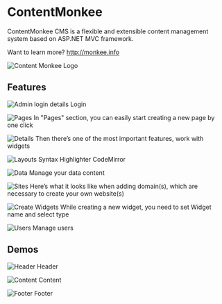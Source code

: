 # ContentMonkee

ContentMonkee CMS is a flexible and extensible content management system based on ASP.NET MVC framework.

Want to learn more? http://monkee.info

![Content Monkee Logo](https://github.com/BROCKHAUS-AG/contentmonkey/blob/master/contentmonkey-logo.png?raw=true)

## Features

![Admin login details](https://github.com/BROCKHAUS-AG/contentmonkey/blob/master/screenshots/cm-login.jpg?raw=true)
Login

![Pages](https://github.com/BROCKHAUS-AG/contentmonkey/blob/master/screenshots/cm-pages.jpg?raw=true)
In "Pages" section, you can easily start creating a new page by one click

![Details](https://github.com/BROCKHAUS-AG/contentmonkey/blob/master/screenshots/cm-page-detail.jpg?raw=true)
Then there’s one of the most important features, work with widgets

![Layouts](https://github.com/BROCKHAUS-AG/contentmonkey/blob/master/screenshots/cm-layout.jpg?raw=true)
Syntax Highlighter CodeMirror

![Data](https://github.com/BROCKHAUS-AG/contentmonkey/blob/master/screenshots/cm-eployees.jpg?raw=true)
Manage your data content

![Sites](https://github.com/BROCKHAUS-AG/contentmonkey/blob/master/screenshots/cm-sites.jpg?raw=true)
Here’s what it looks like when adding domain(s), which are necessary to create your own website(s)

![Create Widgets](https://github.com/BROCKHAUS-AG/contentmonkey/blob/master/screenshots/cm-add-widgets.jpg)
While creating a new widget, you need to set Widget name and select type

![Users](https://github.com/BROCKHAUS-AG/contentmonkey/blob/master/screenshots/cm-eployees.jpg?raw=true)
Manage users

## Demos

![Header](https://github.com/BROCKHAUS-AG/contentmonkey/blob/master/screenshots/demo-header.jpg?raw=true)
Header

![Content](https://github.com/BROCKHAUS-AG/contentmonkey/blob/master/screenshots/demo-content.jpg?raw=true)
Content

![Footer](https://github.com/BROCKHAUS-AG/contentmonkey/blob/master/screenshots/demo-footer.jpg?raw=true)
Footer